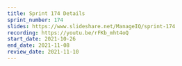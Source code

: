 ```yaml
---
title: Sprint 174 Details
sprint_number: 174
slides: https://www.slideshare.net/ManageIQ/sprint-174
recording: https://youtu.be/rFKb_mht4oQ
start_date: 2021-10-26
end_date: 2021-11-08
review_date: 2021-11-10
---
```


